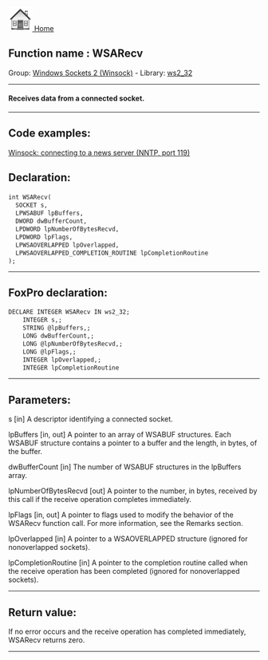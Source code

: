 [<img src="../../images/home.png"> Home ](https://github.com/VFPX/Win32API)  

## Function name : WSARecv
Group: [Windows Sockets 2 (Winsock)](../../functions_group.md#Windows_Sockets_2_(Winsock))  -  Library: [ws2_32](../../Libraries.md#ws2_32)  
***  


#### Receives data from a connected socket.
***  


## Code examples:
[Winsock: connecting to a news server (NNTP, port 119)](../../samples/sample_389.md)  

## Declaration:
```foxpro  
int WSARecv(
  SOCKET s,
  LPWSABUF lpBuffers,
  DWORD dwBufferCount,
  LPDWORD lpNumberOfBytesRecvd,
  LPDWORD lpFlags,
  LPWSAOVERLAPPED lpOverlapped,
  LPWSAOVERLAPPED_COMPLETION_ROUTINE lpCompletionRoutine
);  
```  
***  


## FoxPro declaration:
```foxpro  
DECLARE INTEGER WSARecv IN ws2_32;
	INTEGER s,;
	STRING @lpBuffers,;
	LONG dwBufferCount,;
	LONG @lpNumberOfBytesRecvd,;
	LONG @lpFlags,;
	INTEGER lpOverlapped,;
	INTEGER lpCompletionRoutine  
```  
***  


## Parameters:
s 
[in] A descriptor identifying a connected socket. 

lpBuffers 
[in, out] A pointer to an array of WSABUF structures. Each WSABUF structure contains a pointer to a buffer and the length, in bytes, of the buffer. 

dwBufferCount 
[in] The number of WSABUF structures in the lpBuffers array. 

lpNumberOfBytesRecvd 
[out] A pointer to the number, in bytes, received by this call if the receive operation completes immediately.

lpFlags 
[in, out] A pointer to flags used to modify the behavior of the WSARecv function call. For more information, see the Remarks section. 

lpOverlapped 
[in] A pointer to a WSAOVERLAPPED structure (ignored for nonoverlapped sockets). 

lpCompletionRoutine 
[in] A pointer to the completion routine called when the receive operation has been completed (ignored for nonoverlapped sockets). 
  
***  


## Return value:
If no error occurs and the receive operation has completed immediately, WSARecv returns zero.  
***  

